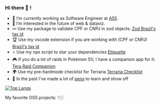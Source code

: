 ### Hi there 👋 !

- 🏃 I’m currently working as Software Engineer at [A55](https://www.a55.tech).
- 🌱 I’m interested in the future of web & dataviz.
- 💤 Use my package to validate CPF or CNPJ in zod objects: [Zod Brazil's tax id](https://www.npmjs.com/package/zod-br-tax-id)
- 🏆 Use my vscode extension if you are working with (CPF or CNPJ) [Brazil's tax id](https://marketplace.visualstudio.com/items?itemName=abensur.br-tax-id-generator)
- ⭐ Use my npx script to star your dependencies [Etiquette](https://github.com/abensur/etiquette)
- 🎮 If you do a lot of raids in Pokémon SV, I have a companion app for it: [Tera Raid Companion](https://tera-raid-companion.netlify.app/)
- 🌍 Use my pre-hardmode checklist for Terraria [Terraria Checklist](https://abensur.me/terraria-progress/)
- 💖 In the past I've made a lot of [pens](https://codepen.io/abensur) to learn and show off

[![Top Langs](https://github-readme-stats.vercel.app/api/top-langs/?username=abensur&layout=compact&hide=java&text_color=f8f8f2&bg_color=171c24)](https://github.com/abensur)

My favorite OSS projects: 👇🏼 
